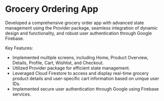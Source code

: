 # Grocery Ordering App

Developed a comprehensive grocery order app with advanced state management using the Provider package, seamless integration of dynamic design and functionality, and robust user authentication through Google Firebase.

Key Features:
- Implemented multiple screens, including Home, Product Overview, Details, Profile, Cart, Wishlist, and Checkout.
- Utilized Provider package for efficient state management.
- Leveraged Cloud Firestore to access and display real-time grocery product details and user-specific cart information based on unique user IDs.
- Implemented secure user authentication through Google using Firebase services.


